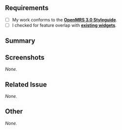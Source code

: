 ## Requirements

- [ ] My work conforms to the [**OpenMRS 3.0 Styleguide**](https://om.rs/styleguide).
- [ ] I checked for feature overlap with [**existing widgets**](https://om.rs/directory).

## Summary

<!--
Required.
Please describe what problems your PR addresses.
-->

## Screenshots

_None._

<!--
Optional.
If possible, please insert any screenshots/videos of your changes here.
Don't forget to remove the *None.* above if you do fill this section.
-->

## Related Issue

_None._

<!--
Optional.
If present, please link any related issue here, e.g. "https://issues.openmrs.org/browse/123").
Don't forget to remove the *None.* above if you do fill this section.
-->

## Other

_None._

<!--
Optional.
Anything else that isn't covered by one of the sections above.
Don't forget to remove the *None.* above if you do fill this section.
-->
